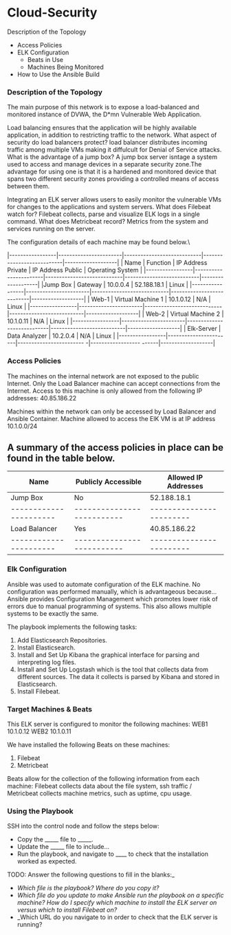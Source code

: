 # Cloud-Security
Description of the Topology
- Access Policies
- ELK Configuration
  - Beats in Use
  - Machines Being Monitored
- How to Use the Ansible Build
### Description of the Topology

The main purpose of this network is to expose a load-balanced and monitored instance of DVWA, the D*mn Vulnerable Web Application.

Load balancing ensures that the application will be highly available application, in addition to restricting traffic to the network.
What aspect of security do load balancers protect?  load balancer distributes incoming traffic among multiple VMs making it diffulcult for Denial of Service attacks.
What is the advantage of a jump box? A jump box server isntage  a system used to access and manage devices in a separate security zone.The advantage for using
                                     one is that it is a hardened and monitored device that spans two different security zones providing a controlled means of access
                                     between them.

Integrating an ELK server allows users to easily monitor the vulnerable VMs for changes to the applications and system servers.
 What does Filebeat watch for? Filebeat collects, parse and visualize ELK logs in a single command.
 What does Metricbeat record? Metrics from the system and services running on the server.

The configuration details of each machine may be found below.\

|-----------------|-----------------------|----------------------------|---------------------------|-------------------|
| Name            | Function              |  IP Address Private        |  IP Address Public        | Operating System  |
|-----------------|-----------------------|----------------------------|---------------------------|-------------------|
|Jump Box         | Gateway               |        10.0.0.4            |     52.188.18.1           |  Linux            |
|-----------------|-----------------------|----------------------------|---------------------------|-------------------|
| Web-1           | Virtual Machine 1     |        10.1.0.12           |         N/A               |  Linux            |
|-----------------|-----------------------|----------------------------|---------------------------|-------------------|
| Web-2           | Virtual Machine 2     |        10.1.0.11           |         N/A               |  Linux            |
|-----------------|-----------------------|----------------------------|---------------------------|-------------------|
| Elk-Server      | Data Analyzer         |        10.2.0.4            |         N/A               |  Linux            |
|-----------------|-----------------------|------------------------   -|------------------   ------|-------------------|

### Access Policies

The machines on the internal network are not exposed to the public Internet. 
Only the Load Balancer machine can accept connections from the Internet. Access to this machine is only allowed from the following IP addresses:
40.85.186.22

Machines within the network can only be accessed by Load Balancer and Ansible Container.
Machine allowed to access the ElK VM is at IP address 10.1.0.0/24

A summary of the access policies in place can be found in the table below.
----------------------------------------------------------------------------
|     Name             | Publicly Accessible      |   Allowed IP Addresses |
|----------------------|--------------------------|------------------------|
|    Jump Box          |           No             |      52.188.18.1       |
|----------------------|--------------------------|------------------------|
|    Load Balancer     |          Yes             |      40.85.186.22      |
|----------------------|--------------------------|------------------------|

### Elk Configuration

Ansible was used to automate configuration of the ELK machine. No configuration was performed manually, which is advantageous because...
Ansible provides Configuration Management which promotes lower risk of errors due to manual programming of systems. This also allows multiple systems to be exactly the same.

The playbook implements the following tasks:

1) Add Elasticsearch Repositories.
2) Install Elasticsearch.
3) Install and Set Up Kibana the graphical interface for parsing and interpreting log files.
4) Install and Set Up Logstash which is the tool that collects data from different sources. The data it collects is parsed by Kibana and stored in Elasticsearch.
5) Install Filebeat.

### Target Machines & Beats
This ELK server is configured to monitor the following machines:
WEB1 10.1.0.12
WEB2 10.1.0.11


We have installed the following Beats on these machines:
1) Filebeat
2) Metricbeat

Beats allow for the collection of the following information from each machine:
Filebeat collects data about the file system, ssh traffic / Metricbeat collects machine metrics, such as uptime, cpu usage.

### Using the Playbook

SSH into the control node and follow the steps below:
- Copy the _____ file to _____.
- Update the _____ file to include...
- Run the playbook, and navigate to ____ to check that the installation worked as expected.

TODO: Answer the following questions to fill in the blanks:_
- _Which file is the playbook? Where do you copy it?_
- _Which file do you update to make Ansible run the playbook on a specific machine? How do I specify which machine to install the ELK server on versus which to install Filebeat on?_
- _Which URL do you navigate to in order to check that the ELK server is running?

